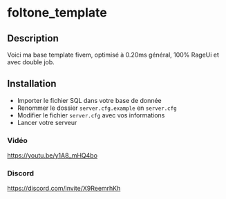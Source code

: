 # foltone_template

## Description
Voici ma base template fivem, optimisé à 0.20ms général, 100% RageUi et avec double job.

## Installation
- Importer le fichier SQL dans votre base de donnée
- Renommer le dossier `server.cfg.example` en `server.cfg`
- Modifier le fichier `server.cfg` avec vos informations
- Lancer votre serveur

### Vidéo
https://youtu.be/y1A8_mHQ4bo

### Discord
https://discord.com/invite/X9ReemrhKh
